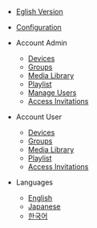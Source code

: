 - [Eglish Version](/)
- [Configuration](/configuration)

- Account Admin
  - [Devices](/account_admin/devices.md)
  - [Groups](/account_admin/groups.md)
  - [Media Library](/account_admin/media_library.md)
  - [Playlist](/account_admin/playlist.md)
  - [Manage Users](/account_admin/manage_users.md)
  - [Access Invitations](/account_admin/access_invitations.md)

- Account User
  - [Devices](/account_user/devices.md)
  - [Groups](/account_user/groups.md)
  - [Media Library](/account_user/media_library.md)
  - [Playlist](/account_user/playlist.md)
  - [Access Invitations](/account_user/access_invitations.md)


- Languages
  - [English](/)
  - [Japanese](/jp/)
  - [한국어](/kr/)

